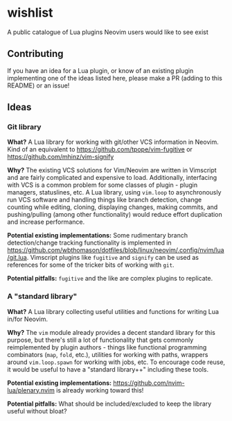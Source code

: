# wishlist
A public catalogue of Lua plugins Neovim users would like to see exist

## Contributing
If you have an idea for a Lua plugin, or know of an existing plugin implementing one of the ideas listed here, please make a PR (adding to this README) or an issue!

## Ideas
### Git library
**What?** 
A Lua library for working with git/other VCS information in Neovim. Kind of an equivalent to https://github.com/tpope/vim-fugitive or https://github.com/mhinz/vim-signify

**Why?** 
The existing VCS solutions for Vim/Neovim are written in Vimscript and are fairly complicated and expensive to load. Additionally, interfacing with VCS is a common problem for some classes of plugin - plugin managers, statuslines, etc. A Lua library, using `vim.loop` to asynchronously run VCS software and handling things like branch detection, change counting while editing, cloning, displaying changes, making commits, and pushing/pulling (among other functionality) would reduce effort duplication and increase performance.

**Potential existing implementations:**
Some rudimentary branch detection/change tracking functionality is implemented in https://github.com/wbthomason/dotfiles/blob/linux/neovim/.config/nvim/lua/git.lua. Vimscript plugins like `fugitive` and `signify` can be used as references for some of the tricker bits of working with `git`.

**Potential pitfalls:**
`fugitive` and the like are complex plugins to replicate.

### A "standard library"
**What?**
A Lua library collecting useful utilities and functions for writing Lua in/for Neovim.

**Why?**
The `vim` module already provides a decent standard library for this purpose, but there's still a lot of functionality that gets commonly reimplemented by plugin authors - things like functional programming combinators (`map`, `fold`, etc.), utilities for working with paths, wrappers around `vim.loop.spawn` for working with jobs, etc. To encourage code reuse, it would be useful to have a "standard library++" including these tools.

**Potential existing implementations:**
https://github.com/nvim-lua/plenary.nvim is already working toward this!

**Potential pitfalls:**
What should be included/excluded to keep the library useful without bloat?

